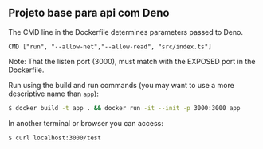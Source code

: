 ## Projeto base para api com Deno

The CMD line in the Dockerfile determines parameters passed to Deno.

```
CMD ["run", "--allow-net","--allow-read", "src/index.ts"]
```

Note: That the listen port (3000), must match with the EXPOSED port in the Dockerfile.

Run using the build and run commands (you may want to use a more descriptive name than `app`):

```sh
$ docker build -t app . && docker run -it --init -p 3000:3000 app
```

In another terminal or browser you can access:

```sh
$ curl localhost:3000/test
```
